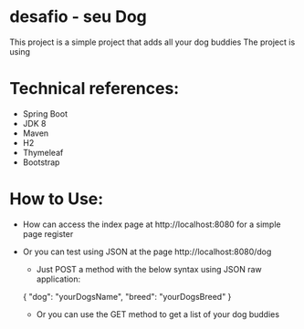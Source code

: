 # desafio - seu Dog

This project is a simple project that adds all your dog buddies
The project is using

# Technical references:
  - Spring Boot
  - JDK 8
  - Maven
  - H2
  - Thymeleaf
  - Bootstrap
  
# How to Use: 
  - How can access the index page at http://localhost:8080 for a simple page register
  - Or you can test using JSON at the page http://localhost:8080/dog
    - Just POST a method with the below syntax using JSON raw application:
    
    {
	    "dog": "yourDogsName",
	    "breed": "yourDogsBreed"
    }
    
    - Or you can use the GET method to get a list of your dog buddies
 
 
  
